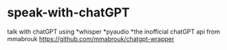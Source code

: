 # speak-with-chatGPT

talk with chatGPT using 
*whisper 
*pyaudio 
*the inofficial chatGPT api from mmabrouk https://github.com/mmabrouk/chatgpt-wrapper

